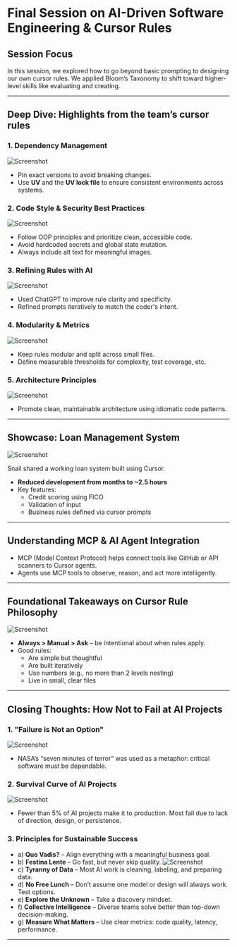 # Final Session on AI-Driven Software Engineering & Cursor Rules

## Session Focus

In this session, we explored how to go beyond basic prompting to designing our own cursor rules. We applied Bloom’s Taxonomy to shift toward higher-level skills like evaluating and creating.

---

## Deep Dive: Highlights from the team’s cursor rules

### 1. Dependency Management

![Screenshot](screenshots/01.png)

- Pin exact versions to avoid breaking changes.
- Use **UV** and the **UV lock file** to ensure consistent environments across systems.

### 2. Code Style & Security Best Practices

![Screenshot](screenshots/02.png)

- Follow OOP principles and prioritize clean, accessible code.
- Avoid hardcoded secrets and global state mutation.
- Always include alt text for meaningful images.

### 3. Refining Rules with AI

![Screenshot](screenshots/03.png)

- Used ChatGPT to improve rule clarity and specificity.
- Refined prompts iteratively to match the coder's intent.

### 4. Modularity & Metrics

![Screenshot](screenshots/04.png)

- Keep rules modular and split across small files.
- Define measurable thresholds for complexity, test coverage, etc.

### 5. Architecture Principles

![Screenshot](screenshots/05.png)

- Promote clean, maintainable architecture using idiomatic code patterns.

---

## Showcase: Loan Management System

![Screenshot](screenshots/06.png)

Snail shared a working loan system built using Cursor.

- **Reduced development from months to ~2.5 hours**
- Key features:
  - Credit scoring using FICO
  - Validation of input
  - Business rules defined via cursor prompts

---

## Understanding MCP & AI Agent Integration

- MCP (Model Context Protocol) helps connect tools like GitHub or API scanners to Cursor agents.
- Agents use MCP tools to observe, reason, and act more intelligently.

---

## Foundational Takeaways on Cursor Rule Philosophy

![Screenshot](screenshots/07.png)

- **Always > Manual > Ask** – be intentional about when rules apply.
- Good rules:
  - Are simple but thoughtful
  - Are built iteratively
  - Use numbers (e.g., no more than 2 levels nesting)
  - Live in small, clear files

---

## Closing Thoughts: How Not to Fail at AI Projects

### 1. "Failure is Not an Option"

![Screenshot](screenshots/08.png)

- NASA’s “seven minutes of terror” was used as a metaphor: critical software must be dependable.

### 2. Survival Curve of AI Projects

![Screenshot](screenshots/09.png)

- Fewer than 5% of AI projects make it to production. Most fail due to lack of direction, design, or persistence.

### 3. Principles for Sustainable Success

- a) **Quo Vadis?** – Align everything with a meaningful business goal.
- b) **Festina Lente** – Go fast, but never skip quality.
  ![Screenshot](screenshots/10.png)
- c) **Tyranny of Data** – Most AI work is cleaning, labeling, and preparing data.
- d) **No Free Lunch** – Don’t assume one model or design will always work. Test options.
- e) **Explore the Unknown** – Take a discovery mindset.
- f) **Collective Intelligence** – Diverse teams solve better than top-down decision-making.
- g) **Measure What Matters** – Use clear metrics: code quality, latency, performance.

---
